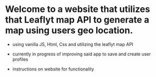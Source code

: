 # Welcome to a website that utilizes that Leaflyt map API to generate a map using users geo location.

- using vanilla JS, Html, Css and utilizing the leaflyt map API

- currently in progress of improving said app to save and create user profiles

- instructions on website for functionality

 
 

